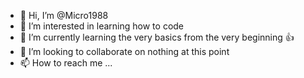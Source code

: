 - 👋 Hi, I’m @Micro1988
- 👀 I’m interested in learning how to code
- 🌱 I’m currently learning the very basics from the very beginning :+1:
- 💞️ I’m looking to collaborate on nothing at this point
- 📫 How to reach me ...

<!---
Micro1988/Micro1988 is a ✨ special ✨ repository because its `README.md` (this file) appears on your GitHub profile.
You can click the Preview link to take a look at your changes.
--->
